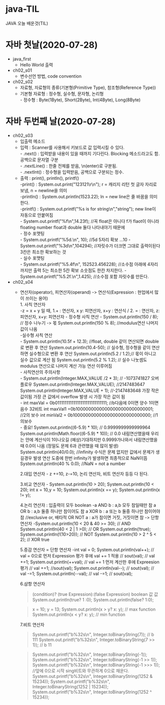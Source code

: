 # java-TIL
JAVA 오늘 배운것(TIL)

# 자바 첫날(2020-07-28)
- java_first
  - Hello World 출력
- ch02_s01
  - 변수선언 방법, code convention
- ch02_s02
  - 자료형, 자료형의 종류(기본형(Primitive Type), 참조형(Reference Type))
  - 기본형 자료형 : 정수형, 실수형, 문자형, 논리형</br>
        - 정수형 : Byte(1Byte), Short(2Byte), Int(4Byte), Long(8Byte)
# 자바 두번째 날(2020-07-28)
* ch02_s03
  * 입출력 메소드</br>
   - 입력 : Scanner를 사용해서 키보드로 값 입력시킬 수 있다.</br>
         - .next() : 입력받을 내용이 있을 때까지 기다린다. Blocking 메소드라고도 함.
                  공백으로 문자열 구분</br>
         - .nextLine() : 한줄 전체를 받음, \n(enter)로 구분됨. </br>
         - .nextInt() : 정수형을 입력받음, 공백으로 구분되는 정수.
    - 출력 : print(), println(), printf()</br>
        -print() :   System.out.print("123121\r\n"); r = 캐리지 리턴  첫 글자 자리로 보냄, n = newline을 의미</br>
        -println() : System.out.println(1523.22); ln = new line은 줄 바꿈을 의미한다.</br>
        -printf() :  System.out.printf("%s is for string\n","string"); new line이 자동으로 안붙여짐</br>
                 - System.out.printf("%f\n",14.23f); //꼭 float은 아니다 f가 flaot이 아니라
                    floating number float과 double 둘다 나타내야기 때문에</br>
                 - 정수 포맷팅</br>
                   -  System.out.printf("%5d.\n", 10); //5d 5자리 확보 ...10
                   - System.out.printf("%3d\n",104294); //자릿수가 더크면 그대로 출력이된다  3칸은 최소한 확보하는 것</br>
                 - 실수 포맷팅</br>
                   - System.out.printf("%5.4f\n", 152523.456228); //소수점 아래에 4자리까지만 출력 5는 최소한 5칸 확보 소숫점도 한칸 차지한다.
                   - System.out.printf("%5.2f.\n",1.425); //소수점 포함 자릿수를 만든다.
* ch02_s04
   * 연산자(operator), 피연산자(operand) -> 연산식(Expression : 현업에서 많이 쓰이는 용어)</br>
         1. 사칙 연산자</br>
             -z = x + y 일 때, 1.+ : 연산자,  x y: 피연산자, x+y : 연산식 / 2. = : 연산자, z: 피연산자, x+y: 피연산자
             - 정수형 사칙 연산
             - System.out.println(150 / 8); // 정수 나누기 -> 몫
              System.out.println(150 % 8); //modulus연산  나머지 값이 나옴</br>
         -실수형 사칙 연산</br>
             - System.out.println(10.5f + 12.3); //float, double 같이 연산되면 double로 변환 후 연산
               System.out.println(10.4-50); // 실수형, 정수형을 같이 연산하면 실수형으로 변환 후 연산
               System.out.println(5.2 / 1.2);// 몫이 아니고 실수 값으로 계산 됨
               System.out.println(5.2 % 1.2); // 실수 나눗셈도 modulus 연산으로 나머지 계산 가능 연산 이루어짐</br>
         - 사칙연산의 주의사항</br>
            - System.out.println(Integer.MAX_VALUE /2 * 3); // -1073741827 오버플로우
              System.out.println(Integer.MAX_VALUE); //2147483647
              System.out.println(Integer.MAX_VALUE + 1); //-2147483648 
              가장 작은 값이됨 가장 큰 값에서 overflow 발생 시 가장 작은 값이 됨</br>
         - int maxVal = 0b01111111111111111111111111111; //b다음에 0이면 양수 1이면 음수 32비트
           int maxVal1 =0b10000000000000000000000000001; //2의 보수
           int minVal2 = 0b10000000000000000000000000000; //1의보수</br>
         - 중요!
           System.out.println((6-5.9) * 10); // 0.9999999999999964
           System.out.println(Math.floor((6-5.9) * 10)); // 0.0 
           내림연산했을때 우리는 안에 계산식이 1이나오길 (예상)기대하지만 0.9999가나와서 내림연산했을때 0.0이 나옴
           (정밀도 문제 6과 관련했을 때 많이 발생)
           System.out.println(40/0.0); 
           //infinity 수식은 문제 없지만 값에서 문제가 생길경우 발생 연산 도중에 한번 infinity가 발생하면 최종적으로 NaN이뜸
           System.out.println(40 % 0.0); //NaN = not a number
        
        2.대입 연산자
             - z +=10, z-=10, 논리 연산자, 비트 연산자 등등 다 된다.</br>
      
        3.비교 연산자
             - System.out.println(10 > 20);
               System.out.println(10 < 20);
               int x = 10,y = 10;
               System.out.println(x == y);
               System.out.println(x != y);
       
        4.논리 연산자 : 입출력이 모두 boolean
           -a AND b : a,b 모두 참일때만 참
           a OR b : a,b 둘중 하나만 참이어도 참
           a XOR b : a 또는 b 둘중 하나만 참이어야 참 //exclusive or, 배타적 OR
           NOT a : a가 참이면 거짓, 거짓이면 참 -> 단항연산자
           -System.out.println(10 < 20 & 40 >= 30); // AND
            System.out.println(40 < 2 | 1 >0); // OR
            System.out.println(!true);
            System.out.println(!(10>20)); // NOT
            System.out.println(10 > 2 ^ 5 < 2); // XOR true
      
        5.증감 연산자 = 단항 연산자
            -int val = 0;
             System.out.println(val++); // val = 0으로 먼저 Expression 평가 후에 val += 1 적용
             // sout(val); // val +=1;
             System.out.println(++val); // val += 1 먼저 계산한 후에 Expreesion 평가
             // val +=1; //sout(val);
             System.out.println(val--);
            // sout(val); // val -=1;
            System.out.println(--val);
            // val -=1; // sout(val);
       
        6.삼항 연산자
     >(condition)? (true Expression):(false Expression)
     >boolean             값                 값
     >System.out.println(true? 1 :0);
     >System.out.println(false? 1:0);

     >x = 10; y = 13;
     >System.out.println(x > y? x: y); // max function
     >System.out.println(x < y? x: y); // min function
       
       7.비트 연산자                          
      >System.out.printf("b%32s\n", Integer.toBinaryString(7));      // b                             111
      >System.out.printf("b%32s\n", Integer.toBinaryString(7 >> 1)); // b                              11
      
      >System.out.printf("b%32s\n", Integer.toBinaryString(-1));
      >System.out.printf("b%32s\n", Integer.toBinaryString(-1 >> 1));
      >System.out.printf("b%32s\n", Integer.toBinaryString(-1 >>> 1));
      >//앞에 0으로 시작 sing비트와 무관하게 0으로 채운다.
      >System.out.printf("b%32s\n", Integer.toBinaryString(1252 & 15234));
      >System.out.printf("b%32s\n", Integer.toBinaryString(1252 | 15234));
      >System.out.printf("b%32s\n", Integer.toBinaryString(1252 ^ 15234));

             
